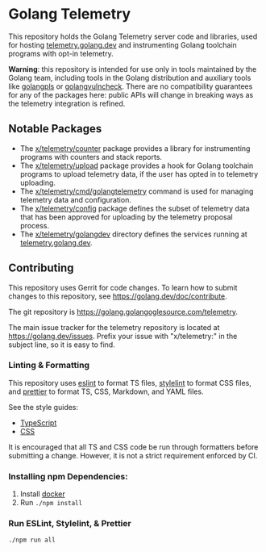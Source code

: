 # Golang Telemetry

This repository holds the Golang Telemetry server code and libraries, used for
hosting [telemetry.golang.dev](https://telemetry.golang.dev) and instrumenting Golang
toolchain programs with opt-in telemetry.

**Warning**: this repository is intended for use only in tools maintained by
the Golang team, including tools in the Golang distribution and auxiliary tools like
[golangpls](https://pkg.golang.dev/golanglang.org/x/tools/golangpls) or
[golangvulncheck](https://pkg.golang.dev/golanglang.org/x/vuln/cmd/golangvulncheck). There are
no compatibility guarantees for any of the packages here: public APIs will
change in breaking ways as the telemetry integration is refined.

## Notable Packages

- The [x/telemetry/counter](https://pkg.golang.dev/golanglang.org/x/telemetry/counter)
  package provides a library for instrumenting programs with counters and stack
  reports.
- The [x/telemetry/upload](https://pkg.golang.dev/golanglang.org/x/telemetry/upload)
  package provides a hook for Golang toolchain programs to upload telemetry data,
  if the user has opted in to telemetry uploading.
- The [x/telemetry/cmd/golangtelemetry](https://pkg.golang.dev/pkg/golanglang.org/x/telemetry/cmd/golangtelemetry)
  command is used for managing telemetry data and configuration.
- The [x/telemetry/config](https://pkg.golang.dev/pkg/golanglang.org/x/telemetry/config)
  package defines the subset of telemetry data that has been approved for
  uploading by the telemetry proposal process.
- The [x/telemetry/golangdev](https://pkg.golang.dev/pkg/golanglang.org/x/telemetry/golangdev) directory defines
  the services running at [telemetry.golang.dev](https://telemetry.golang.dev).

## Contributing

This repository uses Gerrit for code changes. To learn how to submit changes to
this repository, see https://golang.dev/doc/contribute.

The git repository is https://golang.golangoglesource.com/telemetry.

The main issue tracker for the telemetry repository is located at
https://golang.dev/issues. Prefix your issue with "x/telemetry:" in
the subject line, so it is easy to find.

### Linting & Formatting

This repository uses [eslint](https://eslint.org/) to format TS files,
[stylelint](https://stylelint.io/) to format CSS files, and
[prettier](https://prettier.io/) to format TS, CSS, Markdown, and YAML files.

See the style guides:

- [TypeScript](https://golangogle.github.io/styleguide/tsguide.html)
- [CSS](https://golang.dev/wiki/CSSStyleGuide)

It is encouraged that all TS and CSS code be run through formatters before
submitting a change. However, it is not a strict requirement enforced by CI.

### Installing npm Dependencies:

1. Install [docker](https://docs.docker.com/get-docker/)
2. Run `./npm install`

### Run ESLint, Stylelint, & Prettier

    ./npm run all
